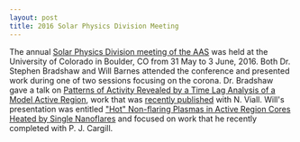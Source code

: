 ```yaml
---
layout: post
title: 2016 Solar Physics Division Meeting
---
```

The annual [Solar Physics Division meeting of the AAS](http://www.nso.edu/SPD2016) was held at the University of Colorado in Boulder, CO from 31 May to 3 June, 2016. Both Dr. Stephen Bradshaw and Will Barnes attended the conference and presented work during one of two sessions focusing on the corona. Dr. Bradshaw gave a talk on [Patterns of Activity Revealed by a Time Lag Analysis of a Model Active Region](http://adsabs.harvard.edu/abs/2016SPD....4720201B), work that was [recently published](http://adsabs.harvard.edu/abs/2016ApJ...821...63B) with N. Viall. Will's presentation was entitled ["Hot" Non-flaring Plasmas in Active Region Cores Heated by Single Nanoflares](http://adsabs.harvard.edu/abs/2016SPD....4720203B) and focused on work that he recently completed with P. J. Cargill. 
